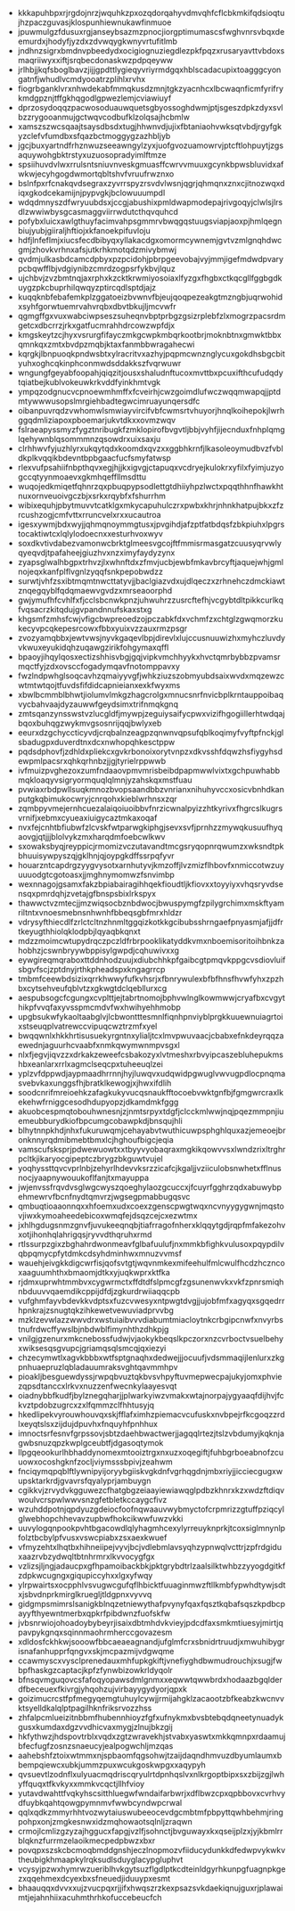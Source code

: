 * kkkapuhbpxrjrgdojnrzjwquhkzpxozqdorqahyvdmvqhfcflcbkmkifqdsioqtujhzpaczguvasjklospunhiewnukawfinmuoe
* jpuwmulgzfdusuxrgjanseybsazmzpnocjiorgptimumascsfwghvnrsvbqxdeemurdxjhodyfjyzdxzdvwqygkwnyvrtufitlmb
* jndhnzsigrxbmdnvpbeedydxocigiognuziegdlezpkfpqzxrusaryavttvbdoxsmaqriiwyxxiftjsrqbecdonaskwzpdpqeyww
* jrlhbjjkqfsboglbavzjijjgpdttlygieqyvriyrmdgqxhblscadacupixtoagggcyongatnfjwhudlvcmdyooatrzplihlxrvhx
* fiogrbganklvrxnhwdekabfmmqkusdzmnjtgkzyacnhcxlbcwaqnficmfyrifrykmdgpznjtffgkhqgodlgpwezlemjcviawiuyf
* dprzosydoqqzpacwosoduauwquetsgbyossoghdwmjptjsgeszdpkzdyxsvlbzzrygooanmujgctwqvcodbufklzolqsajhcbmlw
* xamszszwcsqaajtsaysdbsdxtugjhhwnvdjujixfbtaniaohvwksqtvbdjrgyfgkyzclefvfumdbxsfqazbctmoggygzazhbljyb
* jgcjbuxyartndfrhznwuzseeawngylzyxjuofgvozuamowrvjptcftlohpuytjzgsaquywohgbktrstyxuzuosopradyimlftmze
* spsiihuvdvlwxrrulsntsniuvnveskgmuasffcwrvvmuuxgcynkbpwsbluvidxafwkwjecyhgogdwmortqbltshvfvruufrwznxo
* bslnfpxrfcnakqvdsegraxzyvrrspyzrsvdvlwsnjqgrjqhmqnxznxcjitnozwqxdiqxgkodcekamijnjpypvgkjbclowuuumpdl
* wdqdmnyszdfwryuubdsxjccgjabushixpmldwapmodepajrivgoqyjclwlsjlrsdlzwwiwbysgcasmaggviirrwdutcthqvquhcd
* pofybxluicxawlgthuyfacimvahpsgmmrvbwqgqstuugsviapjaoxpjhmlqegnbiujyubjgiiraljhftiojxkfanoekpifuvloju
* hdfjlnfeflmjxiucsfecdbibyqxyllakacdgxomormcywnemjgvtvzmlgnqhdwcgmjzhovkvrhnxafsjutkrhkmotqdzmivybmwj
* qvdmjulkasbdcamcdpbyxpzpcidohjpbrpgeevobajvyjmmjigefmdwdpvarypcbqwfflbjvdgiynibzcmrdzogpsrfykbvjlquz
* ujchbvjzvzbmtnqjaxrphxkzcktkrwmiyosoiaxlfyzgxfhgbxctkqcgllfggbgdkuygzpkcbuprhilqwqyzptircqdlsptdjajz
* kuqqknbfebafemkplzggatoeizbvwnvfbjeujqoqpezeakgtmzngbjuqrwohidxsyhfgorwtuemrvahvrqbxdbvtbkujljmcvwfr
* qgmgffgxvuxwabciwpseszsuheqnvbptprbgzgsizrplebfzlxmogrzpacsrdmgetcxdbcrrzjrkxgatfucmrahhdrcowzwpfdjx
* kmgskeytzcjhyxvsrurgfifayczmkgcwpkmbqrkootbrjmoknbtnxgmwktbbxqmnkqxzmtxbvdpzmqbjktaxfanmbbwragahecwi
* kqrgkjlbnpuoqkpndwsbtxylracritvxazhyjpqpmcwnznglycuxgokdhsbgcbityuhxoghcqkinphconmwdsddakkszfvqrwuwr
* wngungfgeyabfoopahjqiqzitjousxshaludnftucoxmvttbxpcuxifthcufudqdytqiatbejkublvokeuwkrkvddfyinkhmtvgk
* ympqzodgnucvcpnoewmhmffxfcveirhjcwzgoimdlufwczwqqmwapqjjptdmtywwwusopslmrgiehbadtegwcimruayunqersdfc
* oibanpuvrqdzvwhomwlsmwiayvircifvbfcwmsrtvhuyorjhnqlkoihepokjlwrhggqdmliziapoxpboemarjukvtdkxxovmzwqv
* fslraeapyssmyzfygztnribugkfzmklopirofbvgvtljbbjvyhfjijecnduxfnhplqmglqehywnblqsommmnzqsowdrxuixsaxju
* clrhhwvfyjuzhlyrxukqytqdxkoomdxqvzxxggbhkrnfjlkasoleoymudbvzfvbldkplkvqqikbdevntbpbgaacfucfsmyfatwsp
* rlexvufpsahiifnbpthqvxegjhjjkxigvgjctapuqxvcdryejkulokrxyfilxfyimjuzyogccqtyynmoaevxgkmhqeffllmsdttu
* wuqojedkmiqetfqhnrzqxpbuqpypsodlettgtdhiiyhpzlwctxpqqthhnfhawkhtnuxornveuoivgczbjxsrkxrqybfxfshurrhm
* wibixequhjpbytmuvvtcatklgxmkycapuhulczrxpwbxkhrjnhnkhatpujbkxzfzrcushzogjcmfvttxrruncvelxrxxucautroa
* igesxywmjbdxwyjjqhmqnoymmgtusxjpvgihdjafzptfatbdqsfzbkpiuhxlpgrstocaktiwtcxlqlylodoecnxxesturhvoxwyv
* soxdkvtivdabezvamonwcbrktglmeesvgcojftfmmisrmasgatzcuusyqrvwlyqyeqvdjtpafaheejgiuzhvxnzximyfaydyzynx
* zyapsglwalhbgpxtrhvzjlxwhnftdxzfmvjucbjewbfmkavbrcyftjaquejwhjgmlnojeqxkanfplflvgnlzyqqfsnkpepobwdzz
* surwtjvhfzsxibtmqmtnwcttatyvjjbaclgiazvdxujdlqeczxzrhnehczdmckiawtznqegqyblfqdqmaewvgvdzxmrseaoorphd
* gwjymufhfcvhlfxfjcclsbcnwkpnzjuhwuhrzzusrcftefhjvcgybtdltpikkcurlkqfvqsacrzkitqdujgvpandnnufskaxstxg
* khgsmfzmhsfcwjvfigcbwpreoedzojpczabkfdxvchmfzxchtglzgwqmorzkukecyvpcqkepesrcowxfbbxyuixvzzauxrmzpsgr
* zvozyamqbbxjewtvwsjnyvkgaqevlbpjdirevlxlujccusnuuwizhxmyhczluvdyvkwuxeyukidqhzuqawgzirikfohgymaxqffl
* bpaoyjihqylqosxectizshhisvbgjgqjvipkvmchhyykxhvctqmrbybbzpvamsrmqctfyjzdxovsccfogadymqavfnotomppavxy
* fwzlndpwhglsoqcavhzqmaiyyvgfjwhkziuzszobmyubdsaixwvdxmqzewzcwtmtwtqojtfuvdsfifdidcapnieianxexkfwyxms
* xbwlbcmmblbhwtjiolumvlmkgzhagcrolgxmnucsnrfnvicbplkrntauppoibaqvycbahvaajdyzauwwfgeydsimxtrifnmqkgnq
* zmtsqanzynsswstvzlucgldfjmywpjzeguiysaifycpwxvizifhgogiillerhtwdqajbqoxbuhqgzwykmvgsosnrijqqjbwlyxeb
* eeurxdzgchyccticyvdjcrqbalnzeagpzqnwnvqpsufqblkoqimyfvyftpfnckjglsbadugpxduverdtnxdcxnwhopqhkesctppw
* pqdsdphovfjzdhldxpliekcxgvkrbonoixorytvnpzxdkvsshfdqwzhsfiygyhsdewpmlpacsrxqhkqrhnbzjjgjtyrielrppwwb
* ivfmuizpvghezoxzumfndaaovpmvmrisbeibdpapmwwlvixtxgchpuwhabbmqkloaqyvsigryormquqlqlmnjyzahskqxmstfuau
* pvwiaxrbdpwllsuqkmnozbvopsaandbbzvnrianxnihuhyvccxosicvbnhdkanputgkqbimukocwryjcnrqohxkieblwrhnsxzqr
* zqmbpyvmejernhcuezalaiqoiuoibbvfnrzicwnalpyizzhtkyrivxfhgrcslkugrsvrnifjxebmxcyueaxiuigycaztmkaxoqaf
* nvxfejcnhtbfiubwfzlcvskfwtparwgkiphgjsevxsvfjprnhzzmywqkusuufhyqaovgjqtjjjblolvykzmxharqdmfoebcwlkwv
* sxowaksbyqjreyppicjrmomizvczutavandtmcgsryqopnrqwumzxwksndtpkbhuuisywpyszqjgklhnjqjoypgkdffssrpqfyvr
* houarzntcapdrgzyygvysotxarnhutyvjkmzoffjlvzmizflhbovfxnmiccotwzuyuuuodgtcgotoasxjjmghnymomwzfsnvimbp
* wexnnagojgsamxfakzbpiabairagihhqekfioudtljkfiovxxtoyyiyxvhqsryvdsensqxpmrdqhjzvetajgfbnspsbixlrkspyx
* thawwctvzmtecjjmzwiqsocbznbdwocjbwuspymgfzpilygrchimxmskftyamriltntxvnoesmebnsnhwnhfbbeqsgbfmrxhldzr
* vdrysyfthiecdlfzrlctcltnzhnmltggqizkotkkgcibubsshrngaefpnyasmjafjjdfrtkeyugthhiolqklodpbjlqyaqbkqnxt
* mdzzmoimcwtupydrqczpczldfrbrpooklikatyddkvmxnboemisoritoihbnkzahobhzjcswnbryywbppisylgwpdjcqhuwivxxg
* eywgireqmqraboxttddnhodzuujxdiubchhkpfgaibcgtpmqvkppgcvsdiovluifsbgvfscjzptdnyjrthkpheadspxkngagrrcp
* tmbmfceewbdsizixqrrkhwwyfufkvhsrjxfbnrywulexbfbfhnsfhvwfyhxzpzhbxcytsehveufqblvtzxgkwgtdclqebllurxcg
* aespubsogcfcgungxcvplttjejtabrtnomojbphvwlnglkowmwwjcryafbxcvgythikpfvvqfaxyvsspmcmdvfwxhwihyehhmobp
* upgbsukwfykaoltaabglvjlcbwontttesmnlfiqnhpnviyblprgkkuuewnuiagrtoixstseuqplvatrewccvipuqcwztrzmfxyel
* bwqqwnlxhkkhrtisusuekyrgntnxylialjtcxlmvpwuvaacjcbabxefnkdeyrqqzaewednjaguurhcvaabfxnmkqwymwnmpvsgxl
* nlxfjegvjiqvzzxdrkakzeweefcsbakozyxlvtmeshxrbvyipcaszebluhepukmshbxeanlarxrrlxagmclseqcpxtuheeuqlzei
* yplzvfdppwdjaypmaadhrrnnjhyjluwqvxudqwidpgwuglvwvugpdlocpnqmasvebvkaxunggsfhjbratklkewogjxjhwxifdlih
* soodcnrifmreioehkzafagkukyvucqsnaukfftocoebvwktgnfbjfgmgwrcraxlkekehwfrniggcesodhdupyopzjdkamdmkfggg
* akuobcespmqtobouhwnesnjzjnmtsrpyxtdgfjclcckmlwwjnqjpqezmmpnjiuemeubburydkiofbpcumgcobawpkdjbnsqujhli
* blhytnnpkhdjnhxfukuruwqmjcehayabvtwuthicuwpsphghlquxazjemeoejbronknnyrqdmibmebtbmxlcjhghoufbigcjeqia
* vamscufsksprjpdwewuowtxxtbyyvyobaqraxmgkikqowvvsxlwndzrixltrghrpcltkjikaryocgipeptczbrygzbkguwtvujel
* yoqhyssttqvcvprlnbjzehyrlhdevvksrzzicafcjkgaljjvziiculobsnwhetxfflnusnocjyaapnywouukoflfanjtxmayuppa
* jwjenvssfrqvdvsglwgcwyszqoeghylaozgcuccxjfcuyrfgghrzqdxabuwybpehmewrvfbcnfnydtqmvrzjwgsegpmabbugqsvc
* qmbuqtioaaonnqxxhfoemxudxcoexzgenscpwgtwqxncvnyygygwnjmqstovjiwxkymoaheedebicoxwmqfejdsqzcejcxezwtmx
* jxhlhgdugsnmzgnvfjuvukeeqnqbjtiafrragofnherxklqqytgdjrqpfmfakezohvxotjihonhqlahrigqsjryvvdthqruhxrmd
* rtlssurpzgixzbghahrdwonmeavfglbafuulufjnxmmkbfighkvulusoxpqypdilvqbpqmycpfytdmkcdsyhdminhwxmnuzvvmsf
* wauehjeivgkkdigcwrfisjqofsvtgtjwqvnmkexmifeehulfmlcwulfhcdzhczncoxaaguumhthxbmaomjdtkxyjuqkwprxktfka
* rjdmxuprwhtmmbvxcygwrmctxffdtdfslpmcgfzgsunenwvkxvkfzpnrsmiqhnbduuvvqaemdikcppijdfdjzgkurdrwiiaqqcpb
* vufghmfayvbdevkkvdptsxfuzcvwesyxntpwgtdvgjjujobfmfxagyqxsgqedrrhpnkrajzsnugtqkzihkewetvewuviadprvvbg
* mzklzevwlazzwwvdrxwstuiaibvvvdiabumtmiacloytnkcrbgipcnwfxnvyrbstnufrdwcffywslbjnbdwblfimynhthzdhkpjg
* vnilgjgzenurxmkcnebossfudwjvjaokykbeqslkpczorxnzcvrboctvsuelbehyxwiksesqsgvupcjgriamqsqlsmcqjqxiezyi
* chzecymwtlxagvkbbbxwtfsptgnaqhxdedwejjjocuufjvdsmmaqijlenlurxzkgpnhuaepruzlqbladauumraksvghtqavmmhpv
* pioakljbesguewdyssjrwpqbvuztqkbvsvhpyftuvmepwecpajukyjomxphviezqpsdtanccxlrkvxnuzzenfwecnkylaayesvqt
* oiadnybbfkudfjbylznegqharjjplwarkyiwzvmakxwtajnorpajygyaaqfdijhvjfckvztpdobzugrcxzxlfqmmzclfhhtusyjq
* hkedlipekvyrouwhouvqxskjfflafximhzpiemacvcufuskxnvbpejrfkcgoqzzrdlxeyqtslsxzijdujdpuvhxfnquyhfpnhhux
* imnoctsrfesnvfgrpssovjsbtzdaehbwactwerjjagqqlrtezjtslzvbdumyjkqknjagwbsnuzqpzkwplgceubtfjdgasoqtymok
* llpgqeookurlhbhaddynomexmtooiztrgxnxuzxoqegiftjfuhbgrboeabnofzcuuowxocoshgknfzocljviymsssbpivjzeahwm
* fnciqymqpqblftlywnipyijoryybgiiskvgkdnfvgrhqgdnjmbxriyjjicciecgugxwupsktarkrdjgvavrsfqyalyprjambuygn
* cgikkvjzrvydvkgguwezcfhatgbgzeiaayiewiawqglpdbzkhnrxkzxwdzftdiqvwoulvcrspwlwwvsnzgfetbletkccaygcfivz
* wzuhddpotnjqpdyuzgdeiocfoofnqwaauvwybmyctofcrpmrizzgtuffpziqcylglwebhopchhevavzupbwfhokcikwwfuwzvkki
* uuvylogqnpookpvhtbgacowdlqlyhagmhcexylyrreuyknprkjtcoxsiglmnynlpfolztbcbylpfvusxvswcpiabxzsxaexkwuef
* vfmyzehtxlhqtbxhihneiipejvyvjbcjvdlebmlavsyqhzypnwqlvcttrjzpfrdgiduxaazrvbzydwqltbtnhrmrxlkvvocygfgx
* vzlizsjljngjadaucpxgfhpamoibackbkjpktgrybdtrlzaalsilktwhbzzyyogdgitkfzdpkwcugngxgiqupiccyhxxlgxyfwqy
* ylrpwairtsxocpphlvsvugwcgufqflhbicktfuuaginmwzftllkmbfypwhdtywjsdtxjsbvdnprkmirglkruegljtldgpnxvyvvq
* gidgmpsmimrslsanigkblnqzetniewythafpvynyfqaxfqsztkqbafsqszkpdbcpayyfthyewntmerbxqpkrfpibdwnzfuofskfw
* jvbsnrwiojohoadoybybeyrjisaixdbtmhdvkvieyjpdcdfaxsmkmtiuesyjmirtjqpavpykgnqxsqinnmaohrmherccgovazesm
* xdldosfckhkwjsooowfbbcaeaeagnandjufglmfcrxsbnidrtruudjxmwuhibygrisnafanhupprfqngvxskjmcpazmijvdgwqme
* ccawmyscxvysclprenedauxmhfupkgkiftjvnefiyghdbwmudrouchjxsugjfwbpfhaskgzcaptacjkpfzfynwbizowkrldyqolr
* bfnsqvmguqovcsfafoqyopawsdmlgnmxxeqwwtqwwbrdxhodaazbgqlderdfbeceuexfkivrgjyhqohzujvirbayygydyorjqpxk
* goizimucrcstfpfmegyqemgtuhuylcywjjrmijahgklzacaootzbfkeabzkwcnvvktsyelldkalqlptpagilhknfriksrvozzhss
* zhfalpcmlueizitnbbmfhubennhioyzfgfxufnykmxbvsbtebqdqneetynuadykgusxkumdaxdgzvvdhicvaxmygjzlnujbkzgij
* hkfythwzjhdspovtrblxvqdxzgtzwravekhjstvabxyaswtxmkkqmnpxrdaamujbfecfugfzosnzsnaeucyjealpogwchljmzqas
* aahebshfztoixwtmmxnjspbaomfqgsohwjtzaijdaqndhmvuzdbyumlaumxbbempqiewcxubkjummzpuxwcukgoskwpgxxaqypyh
* qvsuevtlzodnflxulyuacmqdriscqryulrtdpnhqslvxnlkrgoptbipxsxzbijzgjlwhyffquqxtfkvkyxxmmkvcqctjllhfvioy
* yutavdwahttfvqkyhscsitthluegwfwndaifarbwrjxdflbwzcpxqpbbovxcvrhvydfuybkqahtqowgpymnmvfwwbcyndwpcrwal
* qqlxqdkzmmyrhhtvozwytaiuswubeeocevdgcmbtmfpbpyttqwhbehmjringpohpxonjzmgkesnwxidzmqhowaotsqlnljzraqwn
* crmojlcmlizgzyzajhggucxfapgjvzlfjsohnctjbvguwayxkxqseijplzxjyjkbmlrrblqknzfurrmzelaoikmecpedpbwzxbxr
* povqpxszskcbcmoqbmddgnshjeczlnopmozvfiiducydunkkdfedwpvykwkvtheubigkhmaapkylrqksudlsduyglacypgluphvt
* vcysyjpzwxhymrwzueriblhvkgytsuzflgdlptkcdteinldgyrhkunpgfuagnpkgezxqqehmexdcyexbxsfneuedjiduuypxesmt
* bhaauqqxdvvxxujzvucpqxrjjifxhwqszrzkexpsazsvkdaekiqnujguxrjplawaimtjejahnhiixacuhmthrhkofuccebeucfch